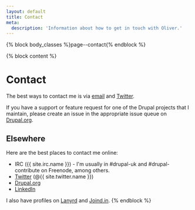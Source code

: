 ```yaml
---
layout: default
title: Contact
meta:
  description: 'Information about how to get in touch with Oliver.'
---
```

{% block body_classes %}page--contact{% endblock %}

{% block content %}
# Contact

The best ways to contact me is via <a href="mailto:{{ site.email }}?subject=Contact%20Oliver%20Davies">email</a> and <a href="{{ site.twitter.url }}">Twitter</a>.

If you have a support or feature request for one of the Drupal projects that I maintain, please create an issue in the appropriate issue queue on [Drupal.org](https://www.drupal.org).

## Elsewhere

Here are the best places to contact me online:

* IRC ({{ site.irc.name }}) - I'm usually in #drupal-uk and #drupal-contribute on Freenode, among others.
* <a href="{{ site.twitter.url }}">Twitter</a> (@{{ site.twitter.name }})
* <a href="{{ site.drupalorg.nice }}">Drupal.org</a>
* <a href="{{ site.linkedin.url }}">LinkedIn</a>

I also have profiles on <a href="{{ site.lanyrd.url }}">Lanyrd</a> and <a href="{{ site.joindin.url }}">Joind.in</a>.
{% endblock %}
